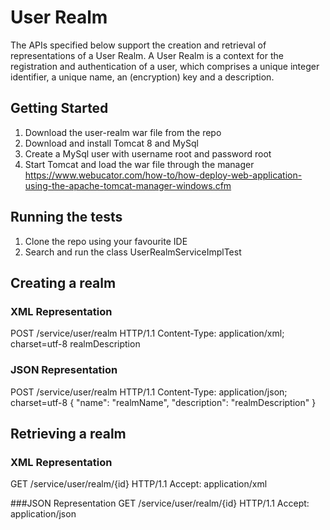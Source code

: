 # User Realm

The APIs specified below support the creation and retrieval of representations of a User Realm. A User Realm is a context for the registration and authentication of a user, which comprises a unique integer identifier, a unique name, an (encryption) key and a description.

## Getting Started

1. Download the user-realm war file from the repo
2. Download and install Tomcat 8 and MySql
3. Create a MySql user with username root and password root
4. Start Tomcat and load the war file through the manager https://www.webucator.com/how-to/how-deploy-web-application-using-the-apache-tomcat-manager-windows.cfm

## Running the tests

1. Clone the repo using your favourite IDE
2. Search and run the class UserRealmServiceImplTest

## Creating a realm

### XML Representation
POST /service/user/realm HTTP/1.1
Content-Type: application/xml; charset=utf-8
<realm name="realmName">
<description>realmDescription</description>
</realm>

### JSON Representation
POST /service/user/realm HTTP/1.1
Content-Type: application/json; charset=utf-8
{
"name": "realmName",
"description": "realmDescription"
}

## Retrieving a realm
### XML Representation
GET /service/user/realm/{id} HTTP/1.1
Accept: application/xml

###JSON Representation
GET /service/user/realm/{id} HTTP/1.1
Accept: application/json
